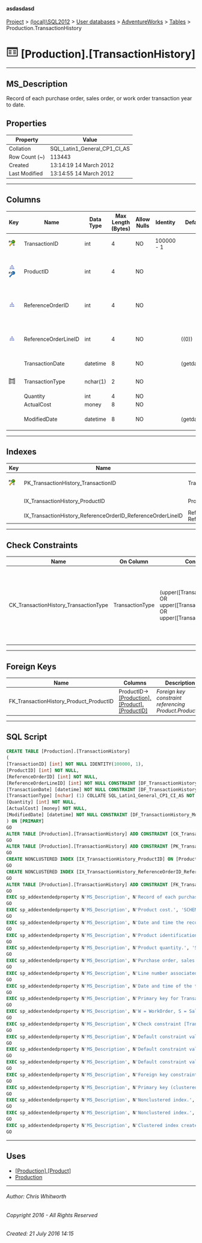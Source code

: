 #### asdasdasd

[Project](../../../../index.md) > [(local)\\SQL2012](../../../index.md) > [User databases](../../index.md) > [AdventureWorks](../index.md) > [Tables](Tables.md) > Production.TransactionHistory

# ![Tables](../../../../Images/Table32.png) [Production].[TransactionHistory]

---

## <a name="#description"></a>MS_Description

Record of each purchase order, sales order, or work order transaction year to date.

## <a name="#properties"></a>Properties

| Property | Value |
|---|---|
| Collation | SQL_Latin1_General_CP1_CI_AS |
| Row Count (~) | 113443 |
| Created | 13:14:19 14 March 2012 |
| Last Modified | 13:14:55 14 March 2012 |


---

## <a name="#columns"></a>Columns

| Key | Name | Data Type | Max Length (Bytes) | Allow Nulls | Identity | Default | Description |
|---|---|---|---|---|---|---|---|
| [![Cluster Primary Key PK_TransactionHistory_TransactionID: TransactionID](../../../../Images/pkcluster.png)](#indexes) | TransactionID | int | 4 | NO | 100000 - 1 |  | _Primary key for TransactionHistory records._ |
| [![Indexes IX_TransactionHistory_ProductID](../../../../Images/Index.png)](#indexes)[![Foreign Keys FK_TransactionHistory_Product_ProductID: [Production].[Product].ProductID](../../../../Images/fk.png)](#foreignkeys) | ProductID | int | 4 | NO |  |  | _Product identification number. Foreign key to Product.ProductID._ |
| [![Indexes IX_TransactionHistory_ReferenceOrderID_ReferenceOrderLineID](../../../../Images/Index.png)](#indexes) | ReferenceOrderID | int | 4 | NO |  |  | _Purchase order, sales order, or work order identification number._ |
| [![Indexes IX_TransactionHistory_ReferenceOrderID_ReferenceOrderLineID](../../../../Images/Index.png)](#indexes) | ReferenceOrderLineID | int | 4 | NO |  | ((0)) | _Line number associated with the purchase order, sales order, or work order._ |
|  | TransactionDate | datetime | 8 | NO |  | (getdate()) | _Date and time of the transaction._ |
| [![Check Constraints CK_TransactionHistory_TransactionType : (upper([TransactionType])='P' OR upper([TransactionType])='S' OR upper([TransactionType])='W')](../../../../Images/c-constraint.png)](#checkconstraints) | TransactionType | nchar(1) | 2 | NO |  |  | _W = WorkOrder, S = SalesOrder, P = PurchaseOrder_ |
|  | Quantity | int | 4 | NO |  |  | _Product quantity._ |
|  | ActualCost | money | 8 | NO |  |  | _Product cost._ |
|  | ModifiedDate | datetime | 8 | NO |  | (getdate()) | _Date and time the record was last updated._ |


---

## <a name="#indexes"></a>Indexes

| Key | Name | Key Columns | Unique | Description |
|---|---|---|---|---|
| [![Cluster Primary Key PK_TransactionHistory_TransactionID: TransactionID](../../../../Images/pkcluster.png)](#indexes) | PK_TransactionHistory_TransactionID | TransactionID | YES | _Primary key (clustered) constraint_ |
|  | IX_TransactionHistory_ProductID | ProductID |  | _Nonclustered index._ |
|  | IX_TransactionHistory_ReferenceOrderID_ReferenceOrderLineID | ReferenceOrderID, ReferenceOrderLineID |  | _Nonclustered index._ |


---

## <a name="#checkconstraints"></a>Check Constraints

| Name | On Column | Constraint | Description |
|---|---|---|---|
| CK_TransactionHistory_TransactionType | TransactionType | (upper([TransactionType])='P' OR upper([TransactionType])='S' OR upper([TransactionType])='W') | _Check constraint [TransactionType]='p' OR [TransactionType]='s' OR [TransactionType]='w' OR [TransactionType]='P' OR [TransactionType]='S' OR [TransactionType]='W')_ |


---

## <a name="#foreignkeys"></a>Foreign Keys

| Name | Columns | Description |
|---|---|---|
| FK_TransactionHistory_Product_ProductID | ProductID->[[Production].[Product].[ProductID]](Product.md) | _Foreign key constraint referencing Product.ProductID._ |


---

## <a name="#sqlscript"></a>SQL Script

```sql
CREATE TABLE [Production].[TransactionHistory]
(
[TransactionID] [int] NOT NULL IDENTITY(100000, 1),
[ProductID] [int] NOT NULL,
[ReferenceOrderID] [int] NOT NULL,
[ReferenceOrderLineID] [int] NOT NULL CONSTRAINT [DF_TransactionHistory_ReferenceOrderLineID] DEFAULT ((0)),
[TransactionDate] [datetime] NOT NULL CONSTRAINT [DF_TransactionHistory_TransactionDate] DEFAULT (getdate()),
[TransactionType] [nchar] (1) COLLATE SQL_Latin1_General_CP1_CI_AS NOT NULL,
[Quantity] [int] NOT NULL,
[ActualCost] [money] NOT NULL,
[ModifiedDate] [datetime] NOT NULL CONSTRAINT [DF_TransactionHistory_ModifiedDate] DEFAULT (getdate())
) ON [PRIMARY]
GO
ALTER TABLE [Production].[TransactionHistory] ADD CONSTRAINT [CK_TransactionHistory_TransactionType] CHECK ((upper([TransactionType])='P' OR upper([TransactionType])='S' OR upper([TransactionType])='W'))
GO
ALTER TABLE [Production].[TransactionHistory] ADD CONSTRAINT [PK_TransactionHistory_TransactionID] PRIMARY KEY CLUSTERED  ([TransactionID]) ON [PRIMARY]
GO
CREATE NONCLUSTERED INDEX [IX_TransactionHistory_ProductID] ON [Production].[TransactionHistory] ([ProductID]) ON [PRIMARY]
GO
CREATE NONCLUSTERED INDEX [IX_TransactionHistory_ReferenceOrderID_ReferenceOrderLineID] ON [Production].[TransactionHistory] ([ReferenceOrderID], [ReferenceOrderLineID]) ON [PRIMARY]
GO
ALTER TABLE [Production].[TransactionHistory] ADD CONSTRAINT [FK_TransactionHistory_Product_ProductID] FOREIGN KEY ([ProductID]) REFERENCES [Production].[Product] ([ProductID])
GO
EXEC sp_addextendedproperty N'MS_Description', N'Record of each purchase order, sales order, or work order transaction year to date.', 'SCHEMA', N'Production', 'TABLE', N'TransactionHistory', NULL, NULL
GO
EXEC sp_addextendedproperty N'MS_Description', N'Product cost.', 'SCHEMA', N'Production', 'TABLE', N'TransactionHistory', 'COLUMN', N'ActualCost'
GO
EXEC sp_addextendedproperty N'MS_Description', N'Date and time the record was last updated.', 'SCHEMA', N'Production', 'TABLE', N'TransactionHistory', 'COLUMN', N'ModifiedDate'
GO
EXEC sp_addextendedproperty N'MS_Description', N'Product identification number. Foreign key to Product.ProductID.', 'SCHEMA', N'Production', 'TABLE', N'TransactionHistory', 'COLUMN', N'ProductID'
GO
EXEC sp_addextendedproperty N'MS_Description', N'Product quantity.', 'SCHEMA', N'Production', 'TABLE', N'TransactionHistory', 'COLUMN', N'Quantity'
GO
EXEC sp_addextendedproperty N'MS_Description', N'Purchase order, sales order, or work order identification number.', 'SCHEMA', N'Production', 'TABLE', N'TransactionHistory', 'COLUMN', N'ReferenceOrderID'
GO
EXEC sp_addextendedproperty N'MS_Description', N'Line number associated with the purchase order, sales order, or work order.', 'SCHEMA', N'Production', 'TABLE', N'TransactionHistory', 'COLUMN', N'ReferenceOrderLineID'
GO
EXEC sp_addextendedproperty N'MS_Description', N'Date and time of the transaction.', 'SCHEMA', N'Production', 'TABLE', N'TransactionHistory', 'COLUMN', N'TransactionDate'
GO
EXEC sp_addextendedproperty N'MS_Description', N'Primary key for TransactionHistory records.', 'SCHEMA', N'Production', 'TABLE', N'TransactionHistory', 'COLUMN', N'TransactionID'
GO
EXEC sp_addextendedproperty N'MS_Description', N'W = WorkOrder, S = SalesOrder, P = PurchaseOrder', 'SCHEMA', N'Production', 'TABLE', N'TransactionHistory', 'COLUMN', N'TransactionType'
GO
EXEC sp_addextendedproperty N'MS_Description', N'Check constraint [TransactionType]=''p'' OR [TransactionType]=''s'' OR [TransactionType]=''w'' OR [TransactionType]=''P'' OR [TransactionType]=''S'' OR [TransactionType]=''W'')', 'SCHEMA', N'Production', 'TABLE', N'TransactionHistory', 'CONSTRAINT', N'CK_TransactionHistory_TransactionType'
GO
EXEC sp_addextendedproperty N'MS_Description', N'Default constraint value of GETDATE()', 'SCHEMA', N'Production', 'TABLE', N'TransactionHistory', 'CONSTRAINT', N'DF_TransactionHistory_ModifiedDate'
GO
EXEC sp_addextendedproperty N'MS_Description', N'Default constraint value of 0', 'SCHEMA', N'Production', 'TABLE', N'TransactionHistory', 'CONSTRAINT', N'DF_TransactionHistory_ReferenceOrderLineID'
GO
EXEC sp_addextendedproperty N'MS_Description', N'Default constraint value of GETDATE()', 'SCHEMA', N'Production', 'TABLE', N'TransactionHistory', 'CONSTRAINT', N'DF_TransactionHistory_TransactionDate'
GO
EXEC sp_addextendedproperty N'MS_Description', N'Foreign key constraint referencing Product.ProductID.', 'SCHEMA', N'Production', 'TABLE', N'TransactionHistory', 'CONSTRAINT', N'FK_TransactionHistory_Product_ProductID'
GO
EXEC sp_addextendedproperty N'MS_Description', N'Primary key (clustered) constraint', 'SCHEMA', N'Production', 'TABLE', N'TransactionHistory', 'CONSTRAINT', N'PK_TransactionHistory_TransactionID'
GO
EXEC sp_addextendedproperty N'MS_Description', N'Nonclustered index.', 'SCHEMA', N'Production', 'TABLE', N'TransactionHistory', 'INDEX', N'IX_TransactionHistory_ProductID'
GO
EXEC sp_addextendedproperty N'MS_Description', N'Nonclustered index.', 'SCHEMA', N'Production', 'TABLE', N'TransactionHistory', 'INDEX', N'IX_TransactionHistory_ReferenceOrderID_ReferenceOrderLineID'
GO
EXEC sp_addextendedproperty N'MS_Description', N'Clustered index created by a primary key constraint.', 'SCHEMA', N'Production', 'TABLE', N'TransactionHistory', 'INDEX', N'PK_TransactionHistory_TransactionID'
GO

```


---

## <a name="#uses"></a>Uses

* [[Production].[Product]](Product.md)
* [Production](../Security/Schemas/Production.md)


---

###### Author:  Chris Whitworth

###### Copyright 2016 - All Rights Reserved

###### Created: 21 July 2016 14:15


